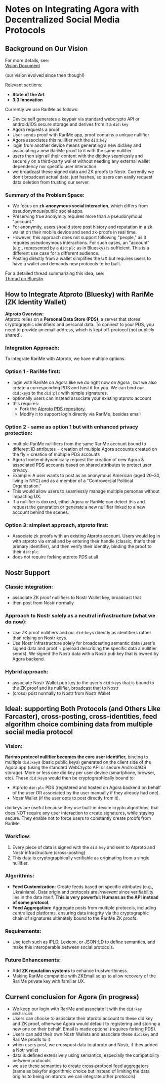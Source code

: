 # Notes on Integrating Agora with Decentralized Social Media Protocols

## Background on Our Vision

For more details, see:  
[Vision Document](https://docs.google.com/document/d/1VWdhZ6uBQlab9cqlvhtWxywMnsYzXq6q/edit?usp=sharing&ouid=103751232663868193979&rtpof=true&sd=true)

(our vision evolved since then though!)

Relevant sections:  
- **State of the Art**  
- **3.3 Innovation**

Currently we use RariMe as follows:
- Device self generates a keypair via standard webcrypto API or android/iOS secure storage and derives from it a `did:key`
- Agora requests a proof
- User sends proof with RariMe app, proof contains a unique nullifier
- Agora associates this nullifier with the `did:key`
- login from another device means generating a new did:key and associating a new RariMe proof to it with the same nullifier 
- users then sign all their content with the did:key seamlessly and securely on a third-party wallet without needing any external wallet dependency nor specific user interaction
- we broadcast these signed data and ZK proofs to Nostr. Currently we don't broadcast actual data, just hashes, so users can easily request data deletion from trusting our server.

### Summary of the Problem Space:
- We focus on **zk-anonymous social interaction**, which differs from pseudonymous/public social apps.  
- Preserving true anonymity requires more than a pseudonymous "account."  
- For anonymity, users should store post history and reputation in a zk wallet on their mobile device and send zk-proofs in real time.  
- However, this approach does not support following "people," as it requires pseudonymous interactions. For such cases, an "account" (e.g., represented by a `did:plc` as in Bluesky) is sufficient. This is a different use case for a different audience.  
- Posting directly from a wallet simplifies the UX but requires users to have a wallet and demands new protocols to be built.  

For a detailed thread summarizing this idea, see:  
[Thread on Bluesky](https://bsky.app/profile/nicobao.dev/post/3l3tkmnefvr26)

## How to Integrate Atproto (Bluesky) with RariMe (ZK Identity Wallet)

**Atproto Overview:**  
Atproto relies on a **Personal Data Store (PDS)**, a server that stores cryptographic identifiers and personal data. To connect to your PDS, you need to provide an email address, which is kept off-protocol (not publicly shared).

### Integration Approach:

To integrate RariMe with Atproto, we have multiple options. 

### Option 1 - RariMe first:
- login with RariMe on Agora like we do right now on Agora , but we also create a corresponding PDS and host it for you. We can bind our `did:key`s to the `did:plc` with simple signatures.
- optionally users can instead associate your existing atproto account
- this requires:
    - Fork the [Atproto PDS repository](https://github.com/bluesky-social/pds).  
    - Modify it to support login directly via RariMe, besides email

### Option 2 - same as option 1 but with enhanced privacy protection:
- multiple RariMe nullifiers from the same RariMe account bound to different ID attributes = creation of multiple Agora accounts created on the fly = creation of multiple PDS accounts
- Agora frontend dynamically request the creation of new Agora & associated PDS accounts based on shared attributes to protect user privacy.  
- Example: A user wants to post as an anonymous American (aged 20–30, living in NYC) and as a member of a "Controversial Political Organization."  
- This would allow users to seamlessly manage multiple personas without impacting UX.  
- If a nullifier is doxxed, either Agora or RariMe can detect this and request the generation or generate a new nullifier linked to a new account behind the scenes.

### Option 3: simplest approach, atproto first: 
- Associate zk proofs with an existing Atproto account. Users would log in with atproto via email and by entering their handle (classic, that's their primary identifier), and then verify their identity, binding the proof to their `did:plc`.
- does not require forking atproto PDS at all


## Nostr Support

### Classic integration:
- associate ZK proof nullifiers to Nostr Wallet key, broadcast that
- then post from Nostr normally 

### Approach to Nostr solely as a neutral infrastructure (what we do now): 
- Use ZK proof nullifiers and our `did:key`s directly as identifiers rather than relying on Nostr keys.
- Use Nostr infrastructure solely for broadcasting semantic data (user's signed data and proof + payload describing the specific data a nullifier sends). We signed the Nostr data with a Nostr pub key that is owned by Agora backend.

### Hybrid approach:
- associate Nostr Wallet pub key to the user's `did:key`s that is bound to the ZK proof and its nullifier, broadcast that to Nostr
- (cross) post normally to Nostr from Nostr Wallet

## Ideal: supporting Both Protocols (and Others Like Farcaster), cross-posting, cross-identities, feed algorithm choice combining data from multiple social media protocol

### Vision:
**Rarimo protocol nullifier becomes the core user identifier**, binding to multiple `did:key`s (basic public keys) generated on the client side of the Agora app (using the standard WebCrypto API or secure Android/iOS storage). More or less one did:key per user device (smartphone, browser, etc). These `did:key`s would then be cryptographically bound to:  
- Atproto `did:plc` PDS (registered and hosted on Agora backend on behalf of the user OR associated by the user manually if they already had one).  
- Nostr Wallet (if the user opts to post directly from it).

did:keys are useful because they use built-in device crypto algorithms, that does NOT require any user interaction to create signatures, while staying secure. They enable not to force users to constantly create proofs from RariMe.

### Workflow:
1. Every piece of data is signed with the `did:key` and sent to Atproto and Nostr infrastructure (cross-posting)  
2. This data is cryptographically verifiable as originating from a single nullifier.  

### Algorithms:
- **Feed Customization:** Create feeds based on specific attributes (e.g., Ukrainians). Data origin and protocols are *irrelevant* since verifiability lies in the data itself. **This is very powerful: Humans as the API instead of some protocol**.
- **Feed Aggregation:** Aggregate posts from multiple protocols, including centralized platforms, ensuring data integrity via the cryptographic chain of signatures ultimately bound to the RariMe ZK proofs.

### Requirements:
- Use tech such as IPLD, Lexicon, or JSON-LD to define semantics, and make this interoperable between social protocols.

### Future Enhancements:
- Add **ZK reputation systems** to enhance trustworthiness.
- Making RariMe compatible with ZKEmail so as to allow recovery of the RariMe private key with familiar UX.

## Current conclusion for Agora (in progress)

- We keep our login with RariMe and associate it with the `did:key mechanism`
- Users can choose to asosciate their atproto account to these did:key and ZK proof, otherwise Agora would default to registering and storing a new one on their behalf. Email is made optional (requires forking PDS).
- Users can add their own Nostr Wallets and associate these `did:key` and RariMe proofs to it
- when users post, we crosspost data to atproto and Nostr, if they added a Notr wallet 
- data is defined extensively using semantics, especially the compatibility between protocols
- we use these semantics to create cross-protocol feed aggregators (same as bskyfor algorithmic choice but instead of limiting the data origins to being on atproto we can integrate other protocols)